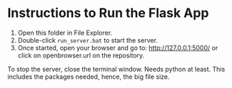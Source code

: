 Instructions to Run the Flask App
==================================

1. Open this folder in File Explorer.
2. Double-click `run_server.bat` to start the server.
3. Once started, open your browser and go to: http://127.0.0.1:5000/ or click on openbrowser.url on the repository.

To stop the server, close the terminal window. Needs python at least. This includes the packages needed, hence, the big file size.
